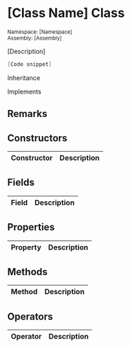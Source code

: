 # [Class Name] Class

<sub>Namespace: [Namespace]  
Assembly: [Assembly]</sub>

[Description]

```cs
[Code snippet]
```

Inheritance

Implements

## Remarks

## Constructors
| Constructor | Description |
| ----------- | ----------- |

## Fields
| Field | Description |
| ----- | ----------- |

## Properties
| Property | Description |
| -------- | ----------- |

## Methods
| Method | Description |
| ------ | ----------- |

## Operators
| Operator | Description |
| -------- | ----------- |